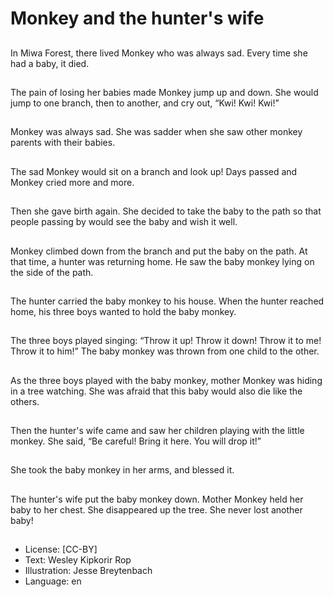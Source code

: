 # Monkey and the hunter's wife

##
In Miwa Forest, there lived
Monkey who was always sad.
Every time she had a baby, it
died.

##
The pain of losing her babies
made Monkey jump up and
down.
She would jump to one branch,
then to another, and cry out,
“Kwi! Kwi! Kwi!”

##
Monkey was always sad.
She was sadder when she saw
other monkey parents with their
babies.

##
The sad Monkey would sit on a
branch and look up!
Days passed and Monkey cried
more and more.

##
Then she gave birth again.
She decided to take the baby to
the path so that people passing
by would see the baby and wish
it well.

##
Monkey climbed down from the
branch and put the baby on the
path.
At that time, a hunter was
returning home.
He saw the baby monkey lying
on the side of the path.

##
The hunter carried the baby
monkey to his house.
When the hunter reached
home, his three boys wanted to
hold the baby monkey.

##
The three boys played singing:
“Throw it up!
Throw it down!
Throw it to me!
Throw it to him!”
The baby monkey was thrown
from one child to the other.

##
As the three boys played with
the baby monkey, mother
Monkey was hiding in a tree
watching.
She was afraid that this baby
would also die like the others.

##
Then the hunter's wife came
and saw her children playing
with the little monkey.
She said, “Be careful! Bring it
here. You will drop it!”

##
She took the baby monkey in
her arms, and blessed it.

##
The hunter's wife put the baby
monkey down.
Mother Monkey held her baby
to her chest.
She disappeared up the tree.
She never lost another baby!

##
* License: [CC-BY]
* Text: Wesley Kipkorir Rop
* Illustration: Jesse Breytenbach
* Language: en
